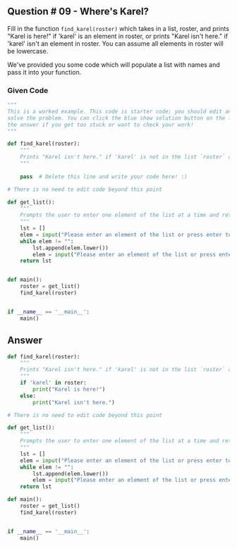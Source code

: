 ## Question # 09 - Where's Karel?
Fill in the function `find_karel(roster)` which takes in a list, roster, and prints "Karel is here!" if 'karel' is an element in roster, or prints "Karel isn't here." if 'karel' isn't an element in roster. You can assume all elements in roster will be lowercase.

We've provided you some code which will populate a list with names and pass it into your function.

### Given Code
```python
"""
This is a worked example. This code is starter code; you should edit and run it to 
solve the problem. You can click the blue show solution button on the left to see 
the answer if you get too stuck or want to check your work!
"""

def find_karel(roster):
    """
    Prints "Karel isn't here." if 'karel' is not in the list `roster` and "Karel is here!" if 'karel' is present in `roster`.
    """
    
    pass  # Delete this line and write your code here! :)

# There is no need to edit code beyond this point

def get_list():
    """
    Prompts the user to enter one element of the list at a time and returns the resulting list. All elements will be lowercase.
    """
    lst = []
    elem = input("Please enter an element of the list or press enter to stop. ")
    while elem != "":
        lst.append(elem.lower())
        elem = input("Please enter an element of the list or press enter to stop. ")
    return lst


def main():
    roster = get_list()
    find_karel(roster)


if __name__ == '__main__':
    main()
```

## Answer
```python
def find_karel(roster):
    """
    Prints "Karel isn't here." if 'karel' is not in the list `roster` and "Karel is here!" if 'karel' is present in `roster`.
    """
    if 'karel' in roster:
        print("Karel is here!")
    else:
        print("Karel isn't here.")

# There is no need to edit code beyond this point

def get_list():
    """
    Prompts the user to enter one element of the list at a time and returns the resulting list. All elements will be lowercase.
    """
    lst = []
    elem = input("Please enter an element of the list or press enter to stop. ")
    while elem != "":
        lst.append(elem.lower())
        elem = input("Please enter an element of the list or press enter to stop. ")
    return lst

def main():
    roster = get_list()
    find_karel(roster)


if __name__ == '__main__':
    main()
```